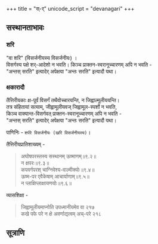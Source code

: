 +++
title = "स्-र्"
unicode_script = "devanagari"
+++

## सस्थानताभावः
### शरि
"वा शरि" (विसर्जनीयस्य विसर्जनीयः) ।  
विसर्गस्य पक्षे शर्-आदेशो न भवति। 
किञ्च प्राक्तन-स्वरानूच्चारणम् अपि न भवति -  
"अन्तस् सरति" इत्यादेर् अपेक्षया "अन्तः सरति" इत्यादौ यथा।

### क्षकारादौ
तैत्तिरीयकाः क्ष-पूर्वं विसर्गं तथैवोच्चारयन्ति, न जिह्वाल्मूलीययन्ति।  
तत्र संहितायां सत्याम्, जीह्वामूलीयवज् जिह्वामूल-स्पर्शो न भवति,  
किञ्च वाक्यान्त-विसर्गवत् प्राक्तन-स्वरानूच्चारणम् अपि न भवति -  
"अन्तस् सरति" इत्यादेर् अपेक्षया "अन्तः सरति" इत्यादौ यथा।

पाणिनिः - `शर्परे विसर्जनीयः (खरि विसर्जनीयस्य)`।

तैत्तिरीयप्रातिशाख्यम् -

> अघोषपरस्तस्य सस्थानम् ऊष्माणम्॥९.२॥  
> न क्षपरः॥९.३॥  
> कपवर्गपरश् चाग्निवेश्य-वाल्मीक्योः॥९.४॥  
> ऊष्म-पर एवैकेषाम् आचार्याणाम्॥९.५॥  
> न प्लाक्षिप्लाक्षायणयोः॥९.६॥

व्यासशिक्षा -

> जिह्वामूलीयमाप्नोति उपध्मानीयमेव वा २१७  
कखे पफे परे न क्षे अवर्णाद्यत्वम् अच्-परे २१८




## सूत्राणि
<div class="spreadsheet" src="../s-r.toml" fullHeightWithRowsPerScreen=8> </div>  


